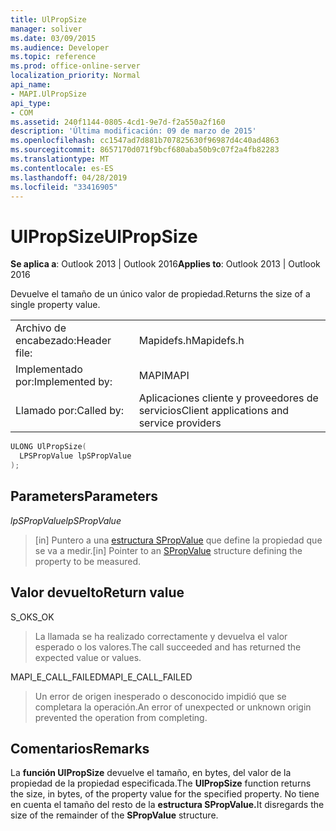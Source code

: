 ```yaml
---
title: UlPropSize
manager: soliver
ms.date: 03/09/2015
ms.audience: Developer
ms.topic: reference
ms.prod: office-online-server
localization_priority: Normal
api_name:
- MAPI.UlPropSize
api_type:
- COM
ms.assetid: 240f1144-0805-4cd1-9e7d-f2a550a2f160
description: 'Última modificación: 09 de marzo de 2015'
ms.openlocfilehash: cc1547ad7d881b707825630f96987d4c40ad4863
ms.sourcegitcommit: 8657170d071f9bcf680aba50b9c07f2a4fb82283
ms.translationtype: MT
ms.contentlocale: es-ES
ms.lasthandoff: 04/28/2019
ms.locfileid: "33416905"
---
```

# <a name="ulpropsize"></a><span data-ttu-id="f652a-103">UlPropSize</span><span class="sxs-lookup"><span data-stu-id="f652a-103">UlPropSize</span></span>

  
  
<span data-ttu-id="f652a-104">**Se aplica a**: Outlook 2013 | Outlook 2016</span><span class="sxs-lookup"><span data-stu-id="f652a-104">**Applies to**: Outlook 2013 | Outlook 2016</span></span> 
  
<span data-ttu-id="f652a-105">Devuelve el tamaño de un único valor de propiedad.</span><span class="sxs-lookup"><span data-stu-id="f652a-105">Returns the size of a single property value.</span></span> 
  
|||
|:-----|:-----|
|<span data-ttu-id="f652a-106">Archivo de encabezado:</span><span class="sxs-lookup"><span data-stu-id="f652a-106">Header file:</span></span>  <br/> |<span data-ttu-id="f652a-107">Mapidefs.h</span><span class="sxs-lookup"><span data-stu-id="f652a-107">Mapidefs.h</span></span>  <br/> |
|<span data-ttu-id="f652a-108">Implementado por:</span><span class="sxs-lookup"><span data-stu-id="f652a-108">Implemented by:</span></span>  <br/> |<span data-ttu-id="f652a-109">MAPI</span><span class="sxs-lookup"><span data-stu-id="f652a-109">MAPI</span></span>  <br/> |
|<span data-ttu-id="f652a-110">Llamado por:</span><span class="sxs-lookup"><span data-stu-id="f652a-110">Called by:</span></span>  <br/> |<span data-ttu-id="f652a-111">Aplicaciones cliente y proveedores de servicios</span><span class="sxs-lookup"><span data-stu-id="f652a-111">Client applications and service providers</span></span>  <br/> |
   
```cpp
ULONG UlPropSize(
  LPSPropValue lpSPropValue
);
```

## <a name="parameters"></a><span data-ttu-id="f652a-112">Parameters</span><span class="sxs-lookup"><span data-stu-id="f652a-112">Parameters</span></span>

 <span data-ttu-id="f652a-113">_lpSPropValue_</span><span class="sxs-lookup"><span data-stu-id="f652a-113">_lpSPropValue_</span></span>
  
> <span data-ttu-id="f652a-114">[in] Puntero a una [estructura SPropValue](spropvalue.md) que define la propiedad que se va a medir.</span><span class="sxs-lookup"><span data-stu-id="f652a-114">[in] Pointer to an [SPropValue](spropvalue.md) structure defining the property to be measured.</span></span> 
    
## <a name="return-value"></a><span data-ttu-id="f652a-115">Valor devuelto</span><span class="sxs-lookup"><span data-stu-id="f652a-115">Return value</span></span>

<span data-ttu-id="f652a-116">S_OK</span><span class="sxs-lookup"><span data-stu-id="f652a-116">S_OK</span></span> 
  
> <span data-ttu-id="f652a-117">La llamada se ha realizado correctamente y devuelva el valor esperado o los valores.</span><span class="sxs-lookup"><span data-stu-id="f652a-117">The call succeeded and has returned the expected value or values.</span></span> 
    
<span data-ttu-id="f652a-118">MAPI_E_CALL_FAILED</span><span class="sxs-lookup"><span data-stu-id="f652a-118">MAPI_E_CALL_FAILED</span></span> 
  
> <span data-ttu-id="f652a-119">Un error de origen inesperado o desconocido impidió que se completara la operación.</span><span class="sxs-lookup"><span data-stu-id="f652a-119">An error of unexpected or unknown origin prevented the operation from completing.</span></span>
    
## <a name="remarks"></a><span data-ttu-id="f652a-120">Comentarios</span><span class="sxs-lookup"><span data-stu-id="f652a-120">Remarks</span></span>

<span data-ttu-id="f652a-121">La **función UlPropSize** devuelve el tamaño, en bytes, del valor de la propiedad de la propiedad especificada.</span><span class="sxs-lookup"><span data-stu-id="f652a-121">The **UlPropSize** function returns the size, in bytes, of the property value for the specified property.</span></span> <span data-ttu-id="f652a-122">No tiene en cuenta el tamaño del resto de la **estructura SPropValue.**</span><span class="sxs-lookup"><span data-stu-id="f652a-122">It disregards the size of the remainder of the **SPropValue** structure.</span></span> 
  

